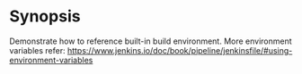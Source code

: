 # Synopsis

Demonstrate how to reference built-in build environment. More environment variables refer: https://www.jenkins.io/doc/book/pipeline/jenkinsfile/#using-environment-variables
